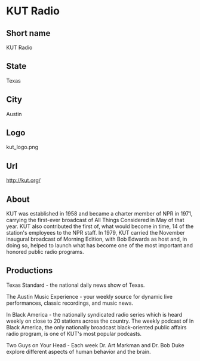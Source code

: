 # KUT Radio

## Short name

KUT Radio

## State

Texas

## City

Austin

## Logo

kut\_logo.png

## Url

http://kut.org/

## About

KUT was established in 1958 and became a charter member of NPR in
1971, carrying the first-ever broadcast of All Things Considered in May of that
year. KUT also contributed the first of, what would become in time, 14 of the
station's employees to the NPR staff. In 1979, KUT carried the November inaugural
broadcast of Morning Edition, with Bob Edwards as host and, in doing so, helped
to launch what has become one of the most important and honored public radio programs.


## Productions

Texas Standard - the national daily news show of Texas.

The
Austin Music Experience - your weekly source for dynamic live performances, classic
recordings, and music news.

In Black America - the nationally syndicated radio
series which is heard weekly on close to 20 stations across the country. The weekly
podcast of In Black America, the only nationally broadcast black-oriented public
affairs radio program, is one of KUT's most popular podcasts.

Two Guys on Your
Head - Each week Dr. Art Markman and Dr. Bob Duke explore different aspects of
human behavior and the brain.

